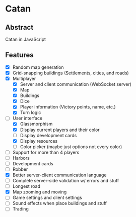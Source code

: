 # Catan
## Abstract
Catan in JavaScript

## Features
- [x] Random map generation
- [x] Grid-snapping buildings (Settlements, cities, and roads)
- [x] Multiplayer
    - [x] Server and client communication (WebSocket server)
    - [x] Map
    - [x] Buildings
    - [x] Dice
    - [x] Player information (Victory points, name, etc.)
    - [x] Turn logic
- [ ] User interface
    - [x] Glassmorphism
    - [x] Display current players and their color
    - [ ] Display development cards
    - [x] Display resources
    - [ ] Color picker (maybe just options not every color)
- [ ] Support for more than 4 players
- [ ] Harbors
- [ ] Development cards
- [ ] Robber
- [x] Better server-client communication language
- [ ] Complete server-side validation w/ errors and stuff
- [ ] Longest road
- [x] Map zooming and moving
- [ ] Game settings and client settings
- [ ] Sound effects when place buildings and stuff
- [ ] Trading